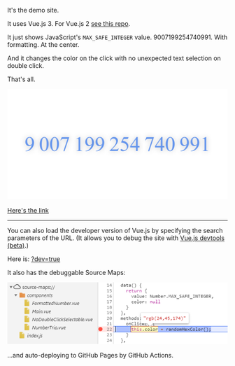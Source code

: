 It's the demo site. 

It uses Vue.js 3. For Vue.js 2 [see this repo](https://github.com/AlttiRi/formatted-number).

It just shows JavaScript's `MAX_SAFE_INTEGER` value. 
9007199254740991.
With formatting. At the center.

And it changes the color on the click with no unexpected text selection on double click.

That's all.


![9 007 199 254 740 991](imgs/site.png "00 1F FF FF FF FF FF FF")

[Here's the link](https://alttiri.github.io/formatted-number-vue3/)

---

You can also load the developer version of Vue.js by specifying the search parameters of the URL.
(It allows you to debug the site with [Vue.js devtools (beta)](https://chrome.google.com/webstore/detail/vuejs-devtools/ljjemllljcmogpfapbkkighbhhppjdbg).)

Here is: [?dev=true](https://alttiri.github.io/formatted-number-vue3/?dev=true)

It also has the debuggable Source Maps:

![debuggable](imgs/debuggable.png "The break point is red")

...and auto-deploying to GitHub Pages by GitHub Actions.
